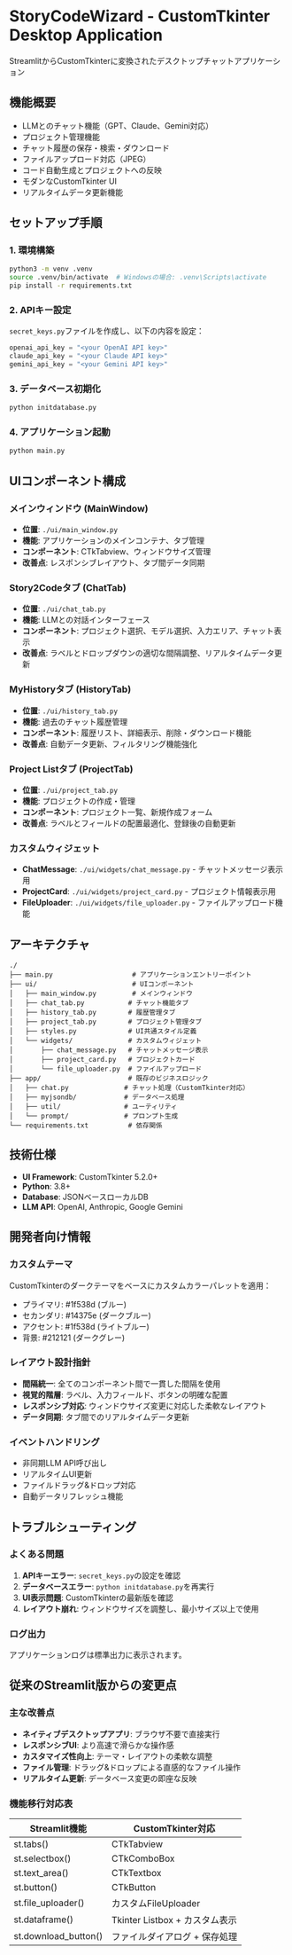 # StoryCodeWizard - CustomTkinter Desktop Application

StreamlitからCustomTkinterに変換されたデスクトップチャットアプリケーション

## 機能概要
- LLMとのチャット機能（GPT、Claude、Gemini対応）
- プロジェクト管理機能
- チャット履歴の保存・検索・ダウンロード
- ファイルアップロード対応（JPEG）
- コード自動生成とプロジェクトへの反映
- モダンなCustomTkinter UI
- リアルタイムデータ更新機能

## セットアップ手順

### 1. 環境構築
```bash
python3 -m venv .venv
source .venv/bin/activate  # Windowsの場合: .venv\Scripts\activate
pip install -r requirements.txt
```

### 2. APIキー設定
`secret_keys.py`ファイルを作成し、以下の内容を設定：
```python
openai_api_key = "<your OpenAI API key>"
claude_api_key = "<your Claude API key>"
gemini_api_key = "<your Gemini API key>"
```

### 3. データベース初期化
```bash
python initdatabase.py
```

### 4. アプリケーション起動
```bash
python main.py
```

## UIコンポーネント構成

### メインウィンドウ (MainWindow)
- **位置**: `./ui/main_window.py`
- **機能**: アプリケーションのメインコンテナ、タブ管理
- **コンポーネント**: CTkTabview、ウィンドウサイズ管理
- **改善点**: レスポンシブレイアウト、タブ間データ同期

### Story2Codeタブ (ChatTab)
- **位置**: `./ui/chat_tab.py`
- **機能**: LLMとの対話インターフェース
- **コンポーネント**: プロジェクト選択、モデル選択、入力エリア、チャット表示
- **改善点**: ラベルとドロップダウンの適切な間隔調整、リアルタイムデータ更新

### MyHistoryタブ (HistoryTab)
- **位置**: `./ui/history_tab.py`
- **機能**: 過去のチャット履歴管理
- **コンポーネント**: 履歴リスト、詳細表示、削除・ダウンロード機能
- **改善点**: 自動データ更新、フィルタリング機能強化

### Project Listタブ (ProjectTab)
- **位置**: `./ui/project_tab.py`
- **機能**: プロジェクトの作成・管理
- **コンポーネント**: プロジェクト一覧、新規作成フォーム
- **改善点**: ラベルとフィールドの配置最適化、登録後の自動更新

### カスタムウィジェット
- **ChatMessage**: `./ui/widgets/chat_message.py` - チャットメッセージ表示用
- **ProjectCard**: `./ui/widgets/project_card.py` - プロジェクト情報表示用
- **FileUploader**: `./ui/widgets/file_uploader.py` - ファイルアップロード機能

## アーキテクチャ

```
./
├── main.py                    # アプリケーションエントリーポイント
├── ui/                        # UIコンポーネント
│   ├── main_window.py         # メインウィンドウ
│   ├── chat_tab.py           # チャット機能タブ
│   ├── history_tab.py        # 履歴管理タブ
│   ├── project_tab.py        # プロジェクト管理タブ
│   ├── styles.py             # UI共通スタイル定義
│   └── widgets/              # カスタムウィジェット
│       ├── chat_message.py   # チャットメッセージ表示
│       ├── project_card.py   # プロジェクトカード
│       └── file_uploader.py  # ファイルアップロード
├── app/                      # 既存のビジネスロジック
│   ├── chat.py              # チャット処理（CustomTkinter対応）
│   ├── myjsondb/            # データベース処理
│   ├── util/                # ユーティリティ
│   └── prompt/              # プロンプト生成
└── requirements.txt          # 依存関係
```

## 技術仕様
- **UI Framework**: CustomTkinter 5.2.0+
- **Python**: 3.8+
- **Database**: JSONベースローカルDB
- **LLM API**: OpenAI, Anthropic, Google Gemini

## 開発者向け情報

### カスタムテーマ
CustomTkinterのダークテーマをベースにカスタムカラーパレットを適用：
- プライマリ: #1f538d (ブルー)
- セカンダリ: #14375e (ダークブルー)
- アクセント: #1f538d (ライトブルー)
- 背景: #212121 (ダークグレー)

### レイアウト設計指針
- **間隔統一**: 全てのコンポーネント間で一貫した間隔を使用
- **視覚的階層**: ラベル、入力フィールド、ボタンの明確な配置
- **レスポンシブ対応**: ウィンドウサイズ変更に対応した柔軟なレイアウト
- **データ同期**: タブ間でのリアルタイムデータ更新

### イベントハンドリング
- 非同期LLM API呼び出し
- リアルタイムUI更新
- ファイルドラッグ&ドロップ対応
- 自動データリフレッシュ機能

## トラブルシューティング

### よくある問題
1. **APIキーエラー**: `secret_keys.py`の設定を確認
2. **データベースエラー**: `python initdatabase.py`を再実行
3. **UI表示問題**: CustomTkinterの最新版を確認
4. **レイアウト崩れ**: ウィンドウサイズを調整し、最小サイズ以上で使用

### ログ出力
アプリケーションログは標準出力に表示されます。

## 従来のStreamlit版からの変更点

### 主な改善点
- **ネイティブデスクトップアプリ**: ブラウザ不要で直接実行
- **レスポンシブUI**: より高速で滑らかな操作感
- **カスタマイズ性向上**: テーマ・レイアウトの柔軟な調整
- **ファイル管理**: ドラッグ&ドロップによる直感的なファイル操作
- **リアルタイム更新**: データベース変更の即座な反映

### 機能移行対応表
| Streamlit機能 | CustomTkinter対応 |
|--------------|------------------|
| st.tabs() | CTkTabview |
| st.selectbox() | CTkComboBox |
| st.text_area() | CTkTextbox |
| st.button() | CTkButton |
| st.file_uploader() | カスタムFileUploader |
| st.dataframe() | Tkinter Listbox + カスタム表示 |
| st.download_button() | ファイルダイアログ + 保存処理 |